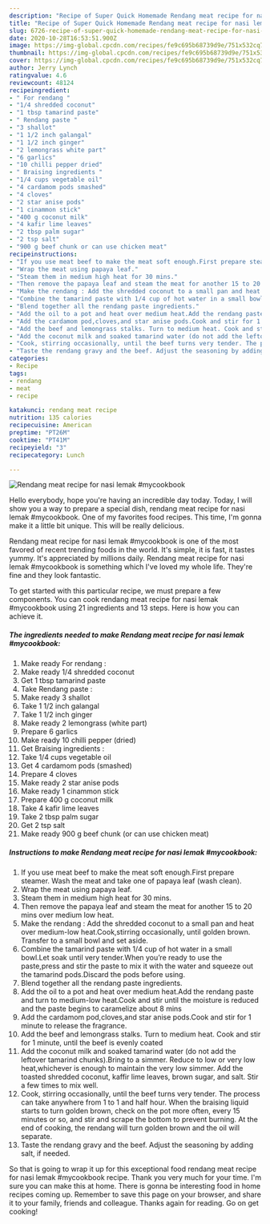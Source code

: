 ```yaml
---
description: "Recipe of Super Quick Homemade Rendang meat recipe for nasi lemak #mycookbook"
title: "Recipe of Super Quick Homemade Rendang meat recipe for nasi lemak #mycookbook"
slug: 6726-recipe-of-super-quick-homemade-rendang-meat-recipe-for-nasi-lemak-mycookbook
date: 2020-10-28T16:53:51.900Z
image: https://img-global.cpcdn.com/recipes/fe9c695b68739d9e/751x532cq70/rendang-meat-recipe-for-nasi-lemak-mycookbook-recipe-main-photo.jpg
thumbnail: https://img-global.cpcdn.com/recipes/fe9c695b68739d9e/751x532cq70/rendang-meat-recipe-for-nasi-lemak-mycookbook-recipe-main-photo.jpg
cover: https://img-global.cpcdn.com/recipes/fe9c695b68739d9e/751x532cq70/rendang-meat-recipe-for-nasi-lemak-mycookbook-recipe-main-photo.jpg
author: Jerry Lynch
ratingvalue: 4.6
reviewcount: 48124
recipeingredient:
- " For rendang "
- "1/4 shredded coconut"
- "1 tbsp tamarind paste"
- " Rendang paste "
- "3 shallot"
- "1 1/2 inch galangal"
- "1 1/2 inch ginger"
- "2 lemongrass white part"
- "6 garlics"
- "10 chilli pepper dried"
- " Braising ingredients "
- "1/4 cups vegetable oil"
- "4 cardamom pods smashed"
- "4 cloves"
- "2 star anise pods"
- "1 cinammon stick"
- "400 g coconut milk"
- "4 kafir lime leaves"
- "2 tbsp palm sugar"
- "2 tsp salt"
- "900 g beef chunk or can use chicken meat"
recipeinstructions:
- "If you use meat beef to make the meat soft enough.First prepare steamer. Wash the meat and take one of papaya leaf (wash clean)."
- "Wrap the meat using papaya leaf."
- "Steam them in medium high heat for 30 mins."
- "Then remove the papaya leaf and steam the meat for another 15 to 20 mins over medium low heat."
- "Make the rendang : Add the shredded coconut to a small pan and heat over medium-low heat.Cook,stirring occasionally, until golden brown. Transfer to a small bowl and set aside."
- "Combine the tamarind paste with 1/4 cup of hot water in a small bowl.Let soak until very tender.When you’re ready to use the paste,press and stir the paste to mix it with the water and squeeze out the tamarind pods.Discard the pods before using."
- "Blend together all the rendang paste ingredients."
- "Add the oil to a pot and heat over medium heat.Add the rendang paste and turn to medium-low heat.Cook and stir until the moisture is reduced and the paste begins to caramelize about 8 mins"
- "Add the cardamom pod,cloves,and star anise pods.Cook and stir for 1 minute to release the fragrance."
- "Add the beef and lemongrass stalks. Turn to medium heat. Cook and stir for 1 minute, until the beef is evenly coated"
- "Add the coconut milk and soaked tamarind water (do not add the leftover tamarind chunks).Bring to a simmer. Reduce to low or very low heat,whichever is enough to maintain the very low simmer. Add the toasted shredded coconut, kaffir lime leaves, brown sugar, and salt. Stir a few times to mix well."
- "Cook, stirring occasionally, until the beef turns very tender. The process can take anywhere from 1 to 1 and half hour. When the braising liquid starts to turn golden brown, check on the pot more often, every 15 minutes or so, and stir and scrape the bottom to prevent burning. At the end of cooking, the rendang will turn golden brown and the oil will separate."
- "Taste the rendang gravy and the beef. Adjust the seasoning by adding salt, if needed."
categories:
- Recipe
tags:
- rendang
- meat
- recipe

katakunci: rendang meat recipe 
nutrition: 135 calories
recipecuisine: American
preptime: "PT26M"
cooktime: "PT41M"
recipeyield: "3"
recipecategory: Lunch

---
```



![Rendang meat recipe for nasi lemak #mycookbook](https://img-global.cpcdn.com/recipes/fe9c695b68739d9e/751x532cq70/rendang-meat-recipe-for-nasi-lemak-mycookbook-recipe-main-photo.jpg)

Hello everybody, hope you're having an incredible day today. Today, I will show you a way to prepare a special dish, rendang meat recipe for nasi lemak #mycookbook. One of my favorites food recipes. This time, I'm gonna make it a little bit unique. This will be really delicious.



Rendang meat recipe for nasi lemak #mycookbook is one of the most favored of recent trending foods in the world. It's simple, it is fast, it tastes yummy. It's appreciated by millions daily. Rendang meat recipe for nasi lemak #mycookbook is something which I've loved my whole life. They're fine and they look fantastic.


To get started with this particular recipe, we must prepare a few components. You can cook rendang meat recipe for nasi lemak #mycookbook using 21 ingredients and 13 steps. Here is how you can achieve it.

<!--inarticleads1-->

##### The ingredients needed to make Rendang meat recipe for nasi lemak #mycookbook:

1. Make ready  For rendang :
1. Make ready 1/4 shredded coconut
1. Get 1 tbsp tamarind paste
1. Take  Rendang paste :
1. Make ready 3 shallot
1. Take 1 1/2 inch galangal
1. Take 1 1/2 inch ginger
1. Make ready 2 lemongrass (white part)
1. Prepare 6 garlics
1. Make ready 10 chilli pepper (dried)
1. Get  Braising ingredients :
1. Take 1/4 cups vegetable oil
1. Get 4 cardamom pods (smashed)
1. Prepare 4 cloves
1. Make ready 2 star anise pods
1. Make ready 1 cinammon stick
1. Prepare 400 g coconut milk
1. Take 4 kafir lime leaves
1. Take 2 tbsp palm sugar
1. Get 2 tsp salt
1. Make ready 900 g beef chunk (or can use chicken meat)




<!--inarticleads2-->

##### Instructions to make Rendang meat recipe for nasi lemak #mycookbook:

1. If you use meat beef to make the meat soft enough.First prepare steamer. Wash the meat and take one of papaya leaf (wash clean).
1. Wrap the meat using papaya leaf.
1. Steam them in medium high heat for 30 mins.
1. Then remove the papaya leaf and steam the meat for another 15 to 20 mins over medium low heat.
1. Make the rendang : Add the shredded coconut to a small pan and heat over medium-low heat.Cook,stirring occasionally, until golden brown. Transfer to a small bowl and set aside.
1. Combine the tamarind paste with 1/4 cup of hot water in a small bowl.Let soak until very tender.When you’re ready to use the paste,press and stir the paste to mix it with the water and squeeze out the tamarind pods.Discard the pods before using.
1. Blend together all the rendang paste ingredients.
1. Add the oil to a pot and heat over medium heat.Add the rendang paste and turn to medium-low heat.Cook and stir until the moisture is reduced and the paste begins to caramelize about 8 mins
1. Add the cardamom pod,cloves,and star anise pods.Cook and stir for 1 minute to release the fragrance.
1. Add the beef and lemongrass stalks. Turn to medium heat. Cook and stir for 1 minute, until the beef is evenly coated
1. Add the coconut milk and soaked tamarind water (do not add the leftover tamarind chunks).Bring to a simmer. Reduce to low or very low heat,whichever is enough to maintain the very low simmer. Add the toasted shredded coconut, kaffir lime leaves, brown sugar, and salt. Stir a few times to mix well.
1. Cook, stirring occasionally, until the beef turns very tender. The process can take anywhere from 1 to 1 and half hour. When the braising liquid starts to turn golden brown, check on the pot more often, every 15 minutes or so, and stir and scrape the bottom to prevent burning. At the end of cooking, the rendang will turn golden brown and the oil will separate.
1. Taste the rendang gravy and the beef. Adjust the seasoning by adding salt, if needed.




So that is going to wrap it up for this exceptional food rendang meat recipe for nasi lemak #mycookbook recipe. Thank you very much for your time. I'm sure you can make this at home. There is gonna be interesting food in home recipes coming up. Remember to save this page on your browser, and share it to your family, friends and colleague. Thanks again for reading. Go on get cooking!
